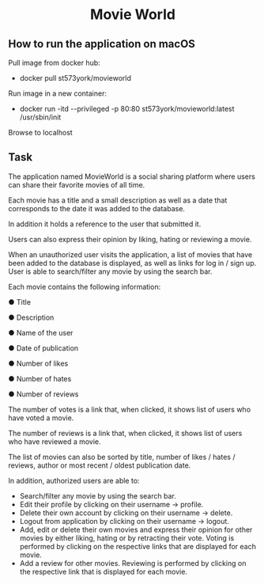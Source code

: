 <h1 align="center">Movie World</h1>

## How to run the application on macOS

Pull image from docker hub:

- docker pull st573york/movieworld

Run image in a new container:

- docker run -itd --privileged -p 80:80 st573york/movieworld:latest /usr/sbin/init

Browse to localhost

## Task

The application named MovieWorld is a social sharing platform where users can share their favorite movies of all time.

Each movie has a title and a small description as well as a date that corresponds to the date it was added to the database.

In addition it holds a reference to the user that submitted it.

Users can also express their opinion by liking, hating or reviewing a movie.

When an unauthorized user visits the application, a list of movies that have been added to the database is displayed, as well as links for log in / sign up. User is able to search/filter any movie by using the search bar.

Each movie contains the following information:

● Title

● Description

● Name of the user 

● Date of publication 

● Number of likes

● Number of hates

● Number of reviews

The number of votes is a link that, when clicked, it shows list of users who have voted a movie.

The number of reviews is a link that, when clicked, it shows list of users who have reviewed a movie.

The list of movies can also be sorted by title, number of likes / hates / reviews, author or most recent / oldest publication date.

In addition, authorized users are able to:
  - Search/filter any movie by using the search bar.
  - Edit their profile by clicking on their username -> profile.
  - Delete their own account by clicking on their username -> delete.
  - Logout from application by clicking on their username -> logout.
  - Add, edit or delete their own movies and express their opinion for other movies by either liking, hating or by retracting their vote. Voting is performed by clicking on the respective links that are displayed for each movie.
  - Add a review for other movies. Reviewing is performed by clicking on the respective link that is displayed for each movie.
